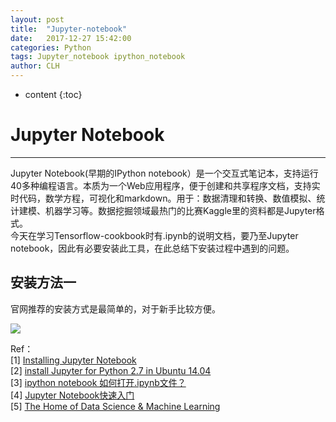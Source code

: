 ```yaml
---
layout: post
title:  "Jupyter-notebook"
date:   2017-12-27 15:42:00 
categories: Python
tags: Jupyter_notebook ipython_notebook
author: CLH
---
```


* content
{:toc}

# Jupyter Notebook #

----------
Jupyter Notebook(早期的IPython notebook）是一个交互式笔记本，支持运行40多种编程语言。本质为一个Web应用程序，便于创建和共享程序文档，支持实时代码，数学方程，可视化和markdown。用于：数据清理和转换、数值模拟、统计建模、机器学习等。数据挖掘领域最热门的比赛Kaggle里的资料都是Jupyter格式。    
今天在学习Tensorflow-cookbook时有.ipynb的说明文档，要乃至Jupyter notebook，因此有必要安装此工具，在此总结下安装过程中遇到的问题。           

## 安装方法一 ##
官网推荐的安装方式是最简单的，对于新手比较方便。        

![](https://imgur.com/a/zXEHX)     

Ref：    
[1] [Installing Jupyter Notebook](https://jupyter.readthedocs.io/en/latest/install.html)    
[2] [install Jupyter for Python 2.7 in Ubuntu 14.04](https://askubuntu.com/questions/847263/install-jupyter-for-python-2-7-in-ubuntu-14-04)    
[3] [ipython notebook 如何打开.ipynb文件？](https://www.zhihu.com/question/45498930/answer/110452414)    
[4] [Jupyter Notebook快速入门](https://www.cnblogs.com/nxld/p/6566380.html)     
[5] [The Home of Data Science & Machine Learning](https://www.kaggle.com/)